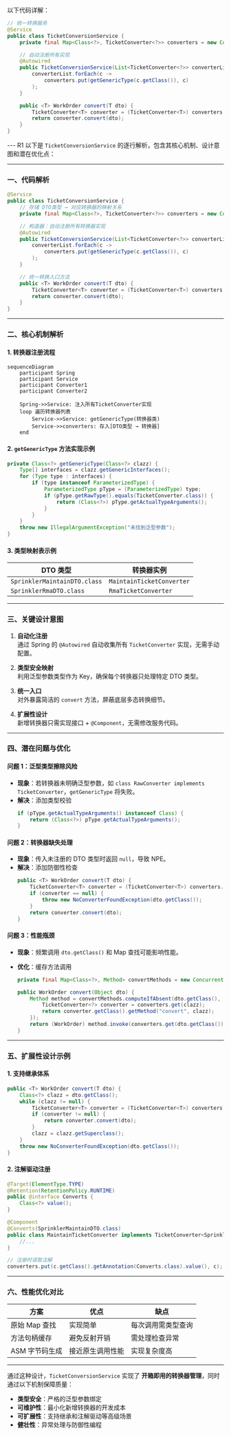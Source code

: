 以下代码详解：

```java
// 统一转换服务
@Service
public class TicketConversionService {
    private final Map<Class<?>, TicketConverter<?>> converters = new ConcurrentHashMap<>();

    // 自动注册所有实现
    @Autowired
    public TicketConversionService(List<TicketConverter<?>> converterList) {
        converterList.forEach(c ->
            converters.put(getGenericType(c.getClass()), c)
        );
    }

    public <T> WorkOrder convert(T dto) {
        TicketConverter<T> converter = (TicketConverter<T>) converters.get(dto.getClass());
        return converter.convert(dto);
    }
}
```

--- R1
以下是 `TicketConversionService` 的逐行解析，包含其核心机制、设计意图和潜在优化点：

---

### 一、代码解析

```java
@Service
public class TicketConversionService {
    // 存储 DTO类型 → 对应转换器的映射关系
    private final Map<Class<?>, TicketConverter<?>> converters = new ConcurrentHashMap<>();

    // 构造器：自动注册所有转换器实现
    @Autowired
    public TicketConversionService(List<TicketConverter<?>> converterList) {
        converterList.forEach(c ->
            converters.put(getGenericType(c.getClass()), c)
        );
    }

    // 统一转换入口方法
    public <T> WorkOrder convert(T dto) {
        TicketConverter<T> converter = (TicketConverter<T>) converters.get(dto.getClass());
        return converter.convert(dto);
    }
}
```

---

### 二、核心机制解析

#### 1. **转换器注册流程**

```mermaid
sequenceDiagram
    participant Spring
    participant Service
    participant Converter1
    participant Converter2

    Spring->>Service: 注入所有TicketConverter实现
    loop 遍历转换器列表
        Service->>Service: getGenericType(转换器类)
        Service->>converters: 存入[DTO类型 → 转换器]
    end
```

#### 2. **`getGenericType` 方法实现示例**

```java
private Class<?> getGenericType(Class<?> clazz) {
    Type[] interfaces = clazz.getGenericInterfaces();
    for (Type type : interfaces) {
        if (type instanceof ParameterizedType) {
            ParameterizedType pType = (ParameterizedType) type;
            if (pType.getRawType().equals(TicketConverter.class)) {
                return (Class<?>) pType.getActualTypeArguments();
            }
        }
    }
    throw new IllegalArgumentException("未找到泛型参数");
}
```

#### 3. **类型映射表示例**

| DTO 类型                     | 转换器实例                |
| ---------------------------- | ------------------------- |
| `SprinklerMaintainDTO.class` | `MaintainTicketConverter` |
| `SprinklerRmaDTO.class`      | `RmaTicketConverter`      |

---

### 三、关键设计意图

1. **自动化注册**  
   通过 Spring 的 `@Autowired` 自动收集所有 `TicketConverter` 实现，无需手动配置。

2. **类型安全映射**  
   利用泛型参数类型作为 Key，确保每个转换器只处理特定 DTO 类型。

3. **统一入口**  
   对外暴露简洁的 `convert` 方法，屏蔽底层多态转换细节。

4. **扩展性设计**  
   新增转换器只需实现接口 + `@Component`，无需修改服务代码。

---

### 四、潜在问题与优化

#### **问题 1：泛型类型擦除风险**

- **现象**：若转换器未明确泛型参数，如 `class RawConverter implements TicketConverter`，`getGenericType` 将失败。
- **解决**：添加类型校验
  ```java
  if (pType.getActualTypeArguments() instanceof Class) {
      return (Class<?>) pType.getActualTypeArguments();
  }
  ```

#### **问题 2：转换器缺失处理**

- **现象**：传入未注册的 DTO 类型时返回 `null`，导致 NPE。
- **解决**：添加防御性检查
  ```java
  public <T> WorkOrder convert(T dto) {
      TicketConverter<T> converter = (TicketConverter<T>) converters.get(dto.getClass());
      if (converter == null) {
          throw new NoConverterFoundException(dto.getClass());
      }
      return converter.convert(dto);
  }
  ```

#### **问题 3：性能瓶颈**

- **现象**：频繁调用 `dto.getClass()` 和 Map 查找可能影响性能。
- **优化**：缓存方法调用

  ```java
  private final Map<Class<?>, Method> convertMethods = new ConcurrentHashMap<>();

  public WorkOrder convert(Object dto) {
      Method method = convertMethods.computeIfAbsent(dto.getClass(), clazz -> {
          TicketConverter<?> converter = converters.get(clazz);
          return converter.getClass().getMethod("convert", clazz);
      });
      return (WorkOrder) method.invoke(converters.get(dto.getClass()), dto);
  }
  ```

---

### 五、扩展性设计示例

#### 1. **支持继承体系**

```java
public <T> WorkOrder convert(T dto) {
    Class<?> clazz = dto.getClass();
    while (clazz != null) {
        TicketConverter<T> converter = (TicketConverter<T>) converters.get(clazz);
        if (converter != null) {
            return converter.convert(dto);
        }
        clazz = clazz.getSuperclass();
    }
    throw new NoConverterFoundException(dto.getClass());
}
```

#### 2. **注解驱动注册**

```java
@Target(ElementType.TYPE)
@Retention(RetentionPolicy.RUNTIME)
public @interface Converts {
    Class<?> value();
}

@Component
@Converts(SprinklerMaintainDTO.class)
public class MaintainTicketConverter implements TicketConverter<SprinklerMaintainDTO> {
    //...
}

// 注册时读取注解
converters.put(c.getClass().getAnnotation(Converts.class).value(), c);
```

---

### 六、性能优化对比

| 方案           | 优点             | 缺点               |
| -------------- | ---------------- | ------------------ |
| 原始 Map 查找  | 实现简单         | 每次调用需类型查询 |
| 方法句柄缓存   | 避免反射开销     | 需处理检查异常     |
| ASM 字节码生成 | 接近原生调用性能 | 实现复杂度高       |

---

通过这种设计，`TicketConversionService` 实现了 **开箱即用的转换器管理**，同时通过以下机制保障质量：

- **类型安全**：严格的泛型参数绑定
- **可维护性**：最小化新增转换器的开发成本
- **可扩展性**：支持继承和注解驱动等高级场景
- **健壮性**：异常处理与防御性编程
